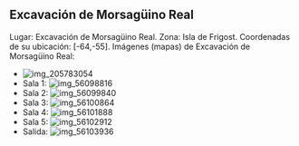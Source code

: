 ## Excavación de Morsagüino Real
Lugar: Excavación de Morsagüino Real.
Zona: Isla de Frigost.
Coordenadas de su ubicación: [-64,-55].
Imágenes (mapas) de Excavación de Morsagüino Real:
- ![img_205783054](https://media.discordapp.net/attachments/1115311447145193482/1115347707872166068/205783054.jpg)
- Sala 1: ![img_56098816](https://media.discordapp.net/attachments/1115311447145193482/1115361340580704437/56098816.jpg)
- Sala 2: ![img_56099840](https://media.discordapp.net/attachments/1115311447145193482/1115361342006755328/56099840.jpg)
- Sala 3: ![img_56100864](https://media.discordapp.net/attachments/1115311447145193482/1115361363267694684/56100864.jpg)
- Sala 4: ![img_56101888](https://media.discordapp.net/attachments/1115311447145193482/1115361366061092995/56101888.jpg)
- Sala 5: ![img_56102912](https://media.discordapp.net/attachments/1115311447145193482/1115361367600406590/56102912.jpg)
- Salida: ![img_56103936](https://media.discordapp.net/attachments/1115311447145193482/1115361369089384608/56103936.jpg)